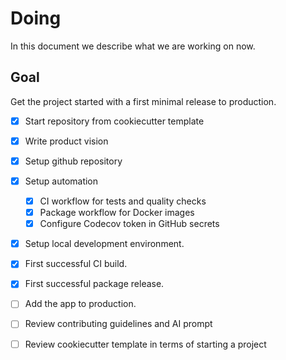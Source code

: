 # Doing

In this document we describe what we are working on now.

## Goal

Get the project started with a first minimal release to production.

- [x] Start repository from cookiecutter template

- [x] Write product vision

- [x] Setup github repository

- [x] Setup automation

  - [x] CI workflow for tests and quality checks
  - [x] Package workflow for Docker images
  - [x] Configure Codecov token in GitHub secrets

- [x] Setup local development environment.

- [x] First successful CI build.

- [x] First successful package release.

- [ ] Add the app to production.

- [ ] Review contributing guidelines and AI prompt

- [ ] Review cookiecutter template in terms of starting a project
